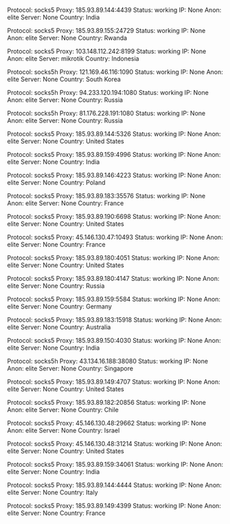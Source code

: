 Protocol: socks5
Proxy: 185.93.89.144:4439
Status: working
IP: None
Anon: elite
Server: None
Country: India

Protocol: socks5
Proxy: 185.93.89.155:24729
Status: working
IP: None
Anon: elite
Server: None
Country: Rwanda

Protocol: socks5
Proxy: 103.148.112.242:8199
Status: working
IP: None
Anon: elite
Server: mikrotik
Country: Indonesia

Protocol: socks5h
Proxy: 121.169.46.116:1090
Status: working
IP: None
Anon: elite
Server: None
Country: South Korea

Protocol: socks5h
Proxy: 94.233.120.194:1080
Status: working
IP: None
Anon: elite
Server: None
Country: Russia

Protocol: socks5h
Proxy: 81.176.228.191:1080
Status: working
IP: None
Anon: elite
Server: None
Country: Russia

Protocol: socks5
Proxy: 185.93.89.144:5326
Status: working
IP: None
Anon: elite
Server: None
Country: United States

Protocol: socks5
Proxy: 185.93.89.159:4996
Status: working
IP: None
Anon: elite
Server: None
Country: India

Protocol: socks5
Proxy: 185.93.89.146:4223
Status: working
IP: None
Anon: elite
Server: None
Country: Poland

Protocol: socks5
Proxy: 185.93.89.183:35576
Status: working
IP: None
Anon: elite
Server: None
Country: France

Protocol: socks5
Proxy: 185.93.89.190:6698
Status: working
IP: None
Anon: elite
Server: None
Country: United States

Protocol: socks5
Proxy: 45.146.130.47:10493
Status: working
IP: None
Anon: elite
Server: None
Country: France

Protocol: socks5
Proxy: 185.93.89.180:4051
Status: working
IP: None
Anon: elite
Server: None
Country: United States

Protocol: socks5
Proxy: 185.93.89.180:4147
Status: working
IP: None
Anon: elite
Server: None
Country: Russia

Protocol: socks5
Proxy: 185.93.89.159:5584
Status: working
IP: None
Anon: elite
Server: None
Country: Germany

Protocol: socks5
Proxy: 185.93.89.183:15918
Status: working
IP: None
Anon: elite
Server: None
Country: Australia

Protocol: socks5
Proxy: 185.93.89.150:4030
Status: working
IP: None
Anon: elite
Server: None
Country: India

Protocol: socks5h
Proxy: 43.134.16.188:38080
Status: working
IP: None
Anon: elite
Server: None
Country: Singapore

Protocol: socks5
Proxy: 185.93.89.149:4707
Status: working
IP: None
Anon: elite
Server: None
Country: United States

Protocol: socks5
Proxy: 185.93.89.182:20856
Status: working
IP: None
Anon: elite
Server: None
Country: Chile

Protocol: socks5
Proxy: 45.146.130.48:29662
Status: working
IP: None
Anon: elite
Server: None
Country: Israel

Protocol: socks5
Proxy: 45.146.130.48:31214
Status: working
IP: None
Anon: elite
Server: None
Country: United States

Protocol: socks5
Proxy: 185.93.89.159:34061
Status: working
IP: None
Anon: elite
Server: None
Country: India

Protocol: socks5
Proxy: 185.93.89.144:4444
Status: working
IP: None
Anon: elite
Server: None
Country: Italy

Protocol: socks5
Proxy: 185.93.89.149:4399
Status: working
IP: None
Anon: elite
Server: None
Country: France

